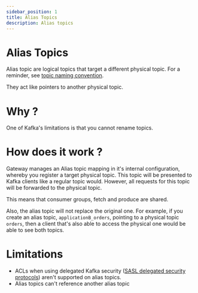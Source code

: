 ```yaml
---
sidebar_position: 1
title: Alias Topics
description: Alias topics
---
```


# Alias Topics

Alias topic are logical topics that target a different physical topic. For a reminder, see [topic naming convention](/gateway/reference/reference-docs/#topics).

They act like pointers to another physical topic.

# Why ?

One of Kafka's limitations is that you cannot rename topics.

# How does it work ?

Gateway manages an Alias topic mapping in it's internal configuration, whereby you register a target physical topic. This topic will be presented to Kafka clients like a regular topic would. However, all requests for this topic will be forwarded to the physical topic.

This means that consumer groups, fetch and produce are shared.

Also, the alias topic will not replace the original one. For example, if you create an alias topic, `applicationB_orders`, pointing to a physical topic `orders`, then a client that's also able to access the physical one would be able to see both topics.

# Limitations

* ACLs when using delegated Kafka security ([SASL delegated security protocols](/gateway/concepts/authentication#delegated_sasl_plaintext)) aren't supported on alias topics.
* Alias topics can't reference another alias topic

          